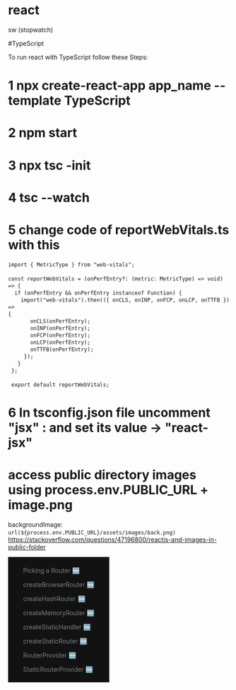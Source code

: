 # react
sw (stopwatch)

#TypeScript

To run react with TypeScript follow these Steps:
# 1 npx create-react-app app_name --template TypeScript
# 2 npm start
# 3 npx tsc -init
# 4 tsc --watch
# 5 change code of reportWebVitals.ts with this 
    import { MetricType } from "web-vitals";
     
    const reportWebVitals = (onPerfEntry?: (metric: MetricType) => void) => {
      if (onPerfEntry && onPerfEntry instanceof Function) {
        import("web-vitals").then(({ onCLS, onINP, onFCP, onLCP, onTTFB }) => 
    {
           onCLS(onPerfEntry);
           onINP(onPerfEntry);
           onFCP(onPerfEntry);
           onLCP(onPerfEntry);
           onTTFB(onPerfEntry);
         });
       }
     };
    
     export default reportWebVitals;
# 6 In tsconfig.json file uncomment "jsx" : and set its value -> "react-jsx"



# access public directory images using process.env.PUBLIC_URL + image.png
backgroundImage: `url(${process.env.PUBLIC_URL}/assets/images/back.png)`
https://stackoverflow.com/questions/47196800/reactjs-and-images-in-public-folder


<img src="react-routers.jpg" />
